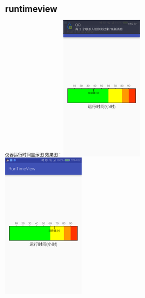 # runtimeview
仪器运行时间显示图
效果图：
<img src="https://github.com/android-jian/runtimeview/blob/master/images/icon01.png" width="250"/>
<img src="https://github.com/android-jian/runtimeview/blob/master/images/icon02.png" width="250"/>
